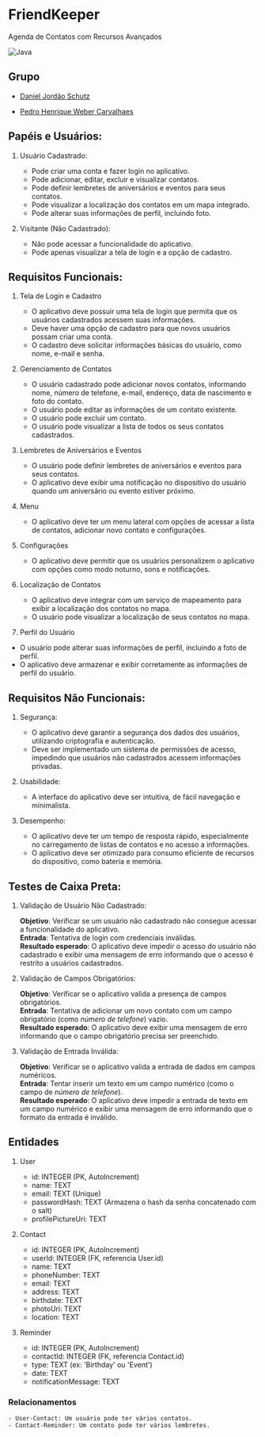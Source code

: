 # FriendKeeper

Agenda de Contatos com Recursos Avançados

![Java](https://img.shields.io/badge/java-%23ED8B00.svg?style=for-the-badge&logo=openjdk&logoColor=white)


## Grupo
- [Daniel Jordão Schutz](https://github.com/Daniel-Schutz)

- [Pedro Henrique Weber Carvalhaes](https://github.com/PedroWC)

## Papéis e Usuários:

1. Usuário Cadastrado:

   - Pode criar uma conta e fazer login no aplicativo.
   - Pode adicionar, editar, excluir e visualizar contatos.
   - Pode definir lembretes de aniversários e eventos para seus contatos.
   - Pode visualizar a localização dos contatos em um mapa integrado.
   - Pode alterar suas informações de perfil, incluindo foto.

2. Visitante (Não Cadastrado):

   - Não pode acessar a funcionalidade do aplicativo.
   - Pode apenas visualizar a tela de login e a opção de cadastro.


## Requisitos Funcionais:

1. Tela de Login e Cadastro

   - O aplicativo deve possuir uma tela de login que permita que os usuários cadastrados acessem suas informações.
   - Deve haver uma opção de cadastro para que novos usuários possam criar uma conta.
   - O cadastro deve solicitar informações básicas do usuário, como nome, e-mail e senha.

2. Gerenciamento de Contatos

   - O usuário cadastrado pode adicionar novos contatos, informando nome, número de telefone, e-mail, endereço, data de nascimento e foto do contato.
   - O usuário pode editar as informações de um contato existente.
   - O usuário pode excluir um contato.
   - O usuário pode visualizar a lista de todos os seus contatos cadastrados.

3. Lembretes de Aniversários e Eventos

   - O usuário pode definir lembretes de aniversários e eventos para seus contatos.
   - O aplicativo deve exibir uma notificação no dispositivo do usuário quando um aniversário ou evento estiver próximo.

4. Menu

   - O aplicativo deve ter um menu lateral com opções de acessar a lista de contatos, adicionar novo contato e configurações.

5. Configurações

   - O aplicativo deve permitir que os usuários personalizem o aplicativo com opções como modo noturno, sons e notificações.

6. Localização de Contatos

   - O aplicativo deve integrar com um serviço de mapeamento para exibir a localização dos contatos no mapa.
   - O usuário pode visualizar a localização de seus contatos no mapa.

7. Perfil do Usuário

- O usuário pode alterar suas informações de perfil, incluindo a foto de perfil.
- O aplicativo deve armazenar e exibir corretamente as informações de perfil do usuário.


## Requisitos Não Funcionais:

1. Segurança:

   - O aplicativo deve garantir a segurança dos dados dos usuários, utilizando criptografia e autenticação.
   - Deve ser implementado um sistema de permissões de acesso, impedindo que usuários não cadastrados acessem informações privadas.

2. Usabilidade:

   - A interface do aplicativo deve ser intuitiva, de fácil navegação e minimalista.

3. Desempenho:

   - O aplicativo deve ter um tempo de resposta rápido, especialmente no carregamento de listas de contatos e no acesso a informações.
   - O aplicativo deve ser otimizado para consumo eficiente de recursos do dispositivo, como bateria e memória.

## Testes de Caixa Preta:

1. Validação de Usuário Não Cadastrado:

    __Objetivo__: Verificar se um usuário não cadastrado não consegue acessar a funcionalidade do aplicativo.  
    __Entrada__: Tentativa de login com credenciais inválidas.  
    __Resultado esperado__: O aplicativo deve impedir o acesso do usuário não cadastrado e exibir uma mensagem de erro informando que o acesso é restrito a usuários cadastrados.  

2. Validação de Campos Obrigatórios:

    __Objetivo__: Verificar se o aplicativo valida a presença de campos obrigatórios.  
    __Entrada__: Tentativa de adicionar um novo contato com um campo obrigatório (como *número de telefone*) vazio.  
    __Resultado esperado__: O aplicativo deve exibir uma mensagem de erro informando que o campo obrigatório precisa ser preenchido.  

4. Validação de Entrada Inválida:

    __Objetivo__: Verificar se o aplicativo valida a entrada de dados em campos numéricos.  
    __Entrada__: Tentar inserir um texto em um campo numérico (como o campo de *número de telefone*).  
    __Resultado esperado__: O aplicativo deve impedir a entrada de texto em um campo numérico e exibir uma mensagem de erro informando que o formato da entrada é inválido.

## Entidades

1. User
   - id: INTEGER (PK, AutoIncrement)
   - name: TEXT
   - email: TEXT (Unique)
   - passwordHash: TEXT (Armazena o hash da senha concatenado com o salt)
   - profilePictureUri: TEXT

2. Contact
   - id: INTEGER (PK, AutoIncrement)
   - userId: INTEGER (FK, referencia User.id)
   - name: TEXT
   - phoneNumber: TEXT
   - email: TEXT
   - address: TEXT
   - birthdate: TEXT
   - photoUri: TEXT
   - location: TEXT

3. Reminder
   - id: INTEGER (PK, AutoIncrement)
   - contactId: INTEGER (FK, referencia Contact.id)
   - type: TEXT (ex: 'Birthday' ou 'Event')
   - date: TEXT
   - notificationMessage: TEXT

### Relacionamentos
    - User-Contact: Um usuário pode ter vários contatos.
    - Contact-Reminder: Um contato pode ter vários lembretes.
